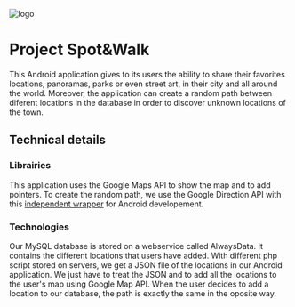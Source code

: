 <p class="center">
  <img alt="logo" src="../..//tree/master/img/logo_appli.png"/>
</p>


# Project Spot&Walk

This Android application gives to its users the ability to share their favorites locations, panoramas, parks or even street art, in their city and all around the world. Moreover, the application can create a random path between diferent locations in the database in order to discover unknown locations of the town.

## Technical details

### Librairies

This application uses the Google Maps API to show the map and to add pointers. To create the random path, we use the Google Direction API with this [independent wrapper](https://github.com/akexorcist/Android-GoogleDirectionLibrary) for Android developement.

### Technologies

Our MySQL database is stored on a webservice called AlwaysData. It contains the different locations that users have added. With different php script stored on servers, we get a JSON file of the locations in our Android application. We just have to treat the JSON and to add all the locations to the user's map using Google Map API. When the user decides to add a location to our database, the path is exactly the same in the oposite way.

